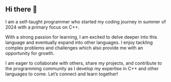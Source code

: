 ## Hi there 👋

I am a self-taught programmer who started my coding journey in summer of 2024 with a primary focus on C++. 

With a strong passion for learning, I am excited to delve deeper into this language and eventually expand into other languages. I enjoy tackling complex problems and challenges which also provide me with an opportunity for growth. 

I am eager to collaborate with others, share my projects, and contribute to the programming community as I develop my expertise in C++ and other languages to come. Let’s connect and learn together!

<!--
**nemcica/nemcica** is a ✨ _special_ ✨ repository because its `README.md` (this file) appears on your GitHub profile.

Here are some ideas to get you started:

- 🔭 I’m currently working on ...
- 🌱 I’m currently learning ...
- 👯 I’m looking to collaborate on ...
- 🤔 I’m looking for help with ...
- 💬 Ask me about ...
- 📫 How to reach me: ...
- 😄 Pronouns: ...
- ⚡ Fun fact: ...
-->
